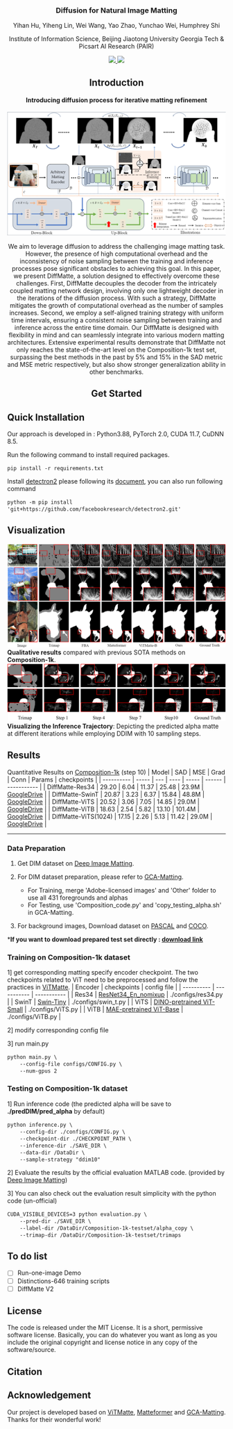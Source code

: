 <div align="center">
<!-- <h2>Click2Trimap</h2> -->
<h3>Diffusion for Natural Image Matting </h3>

Yihan Hu, Yiheng Lin, Wei Wang, Yao Zhao, Yunchao Wei, Humphrey Shi

Institute of Information Science, Beijing Jiaotong University
Georgia Tech & Picsart AI Research (PAIR)

<p align="center">
    <a href="https://opensource.org/licenses/MIT">
        <img src="https://img.shields.io/badge/License-MIT-yellow.svg"/>
    </a>
    <a href="https://arxiv.org/pdf/2210.11006.pdf">
        <img src="https://img.shields.io/badge/arXiv-2102.06583-b31b1b"/>
    </a>    
</p>


## Introduction
<div align="center"><h4>Introducing diffusion process for iterative matting refinement</h4></div>

![avatar](assert/pipeline.png)

We aim to leverage diffusion to address the challenging image matting task. However, the presence of high computational overhead and the inconsistency of noise sampling between the training and inference processes pose significant obstacles to achieving this goal. In this paper, we present DiffMatte, a solution designed to effectively overcome these challenges. First, DiffMatte decouples the decoder from the intricately coupled matting network design, involving only one lightweight decoder in the iterations of the diffusion process. With such a strategy, DiffMatte mitigates the growth of computational overhead as the number of samples increases. Second, we employ a self-aligned training strategy with uniform time intervals, ensuring a consistent noise sampling between training and inference across the entire time domain. Our DiffMatte is designed with flexibility in mind and can seamlessly integrate into various modern matting architectures. Extensive experimental results demonstrate that DiffMatte not only reaches the state-of-the-art level on the Composition-1k test set, surpassing the best methods in the past by 5\% and 15\% in the SAD metric and MSE metric respectively, but also show stronger generalization ability in other benchmarks. 

## Get Started


</div>

## Quick Installation 
Our approach is developed in : Python3.88, PyTorch 2.0, CUDA 11.7, CuDNN 8.5.

Run the following command to install required packages. 
<!-- You can refer to the issues of [ViTMatte](https://github.com/hustvl/ViTMatte) if you run into problems.  -->
```
pip install -r requirements.txt
```
Install [detectron2](https://github.com/facebookresearch/detectron2) please following its [document](https://detectron2.readthedocs.io/en/latest/), you can also run following command
```
python -m pip install 'git+https://github.com/facebookresearch/detectron2.git'
```

## Visualization
![avatar](assert/c1k.png)
__Qualitative results__ compared with previous SOTA methods on __Composition-1k__.
![avatar](assert/refine.png)
__Visualizing the Inference Trajectory__: Depicting the predicted alpha matte at different iterations while employing DDIM with 10 sampling steps.

## Results

Quantitative Results on [Composition-1k](https://paperswithcode.com/dataset/composition-1k) (step 10)
| Model      | SAD   | MSE | Grad | Conn  | Params | checkpoints |
| ---------- | ----- | --- | ---- | ----- | ------ | ----------- |
| DiffMatte-Res34 | 29.20 | 6.04 | 11.37 | 25.48 | 23.9M | [GoogleDrive](https://drive.google.com/file/d/13D8tWjzkWKKSKwvHs-I_zToeGmU8gBJc/view?usp=drive_link) |
| DiffMatte-SwinT | 20.87 | 3.23 | 6.37 | 15.84 | 48.8M | [GoogleDrive](https://drive.google.com/file/d/1TimvLgX3Kf6_N73DUkP0Z99OAE30ry-B/view?usp=drive_link) |
| DiffMatte-ViTS | 20.52 | 3.06 | 7.05 | 14.85 | 29.0M | [GoogleDrive](https://drive.google.com/file/d/11m6y4LI_Hp5u5AagUY_bxPJWkbtsydFV/view?usp=drive_link) |
| DiffMatte-ViTB | 18.63 | 2.54 | 5.82 | 13.10 | 101.4M | [GoogleDrive](https://drive.google.com/file/d/1-Qrtg7txDt53NIreq3PTvgJke6UhuB2z/view?usp=drive_link) |
| DiffMatte-ViTS(1024) | 17.15 | 2.26 | 5.13 | 11.42 | 29.0M | [GoogleDrive](https://drive.google.com/file/d/1NIn-tKtW3zhi2vK3OgOTiiHrOIXuHIZo/view?usp=drive_link) |

---

### Data Preparation
1) Get DIM dataset on [Deep Image Matting](https://sites.google.com/view/deepimagematting).

2) For DIM dataset preparation, please refer to [GCA-Matting](https://github.com/Yaoyi-Li/GCA-Matting).
   - For Training, merge 'Adobe-licensed images' and 'Other' folder to use all 431 foregrounds and alphas
   - For Testing, use 'Composition_code.py' and 'copy_testing_alpha.sh' in GCA-Matting.

3) For background images, Download dataset on [PASCAL](http://host.robots.ox.ac.uk/pascal/VOC/) and [COCO](https://cocodataset.org/#home).

***If you want to download prepared test set directly : [download link](https://drive.google.com/file/d/1fS-uh2Fi0APygd0NPjqfT7jCwUu_a_Xu/view?usp=sharing)** 

### Training on Composition-1k dataset
1] get corresponding matting specify encoder checkpoint. The two checkpoints related to ViT need to be preprocessed and follow the practices in [ViTMatte](https://github.com/hustvl/ViTMatte/blob/main/pretrained/preprocess.py).
| Encoder    | checkpoints | config file |
| ---------- | ----------- | ----------- |
| Res34 | [ResNet34_En_nomixup](https://drive.google.com/open?id=1kNj33D7x7tR-5hXOvxO53QeCEC8ih3-A) | ./configs/res34.py |
| SwinT | [Swin-Tiny](https://github.com/SwinTransformer/storage/releases/download/v1.0.0/swin_tiny_patch4_window7_224.pth) | ./configs/swin_t.py |
| ViTS | [DINO-pretrained ViT-Small](https://dl.fbaipublicfiles.com/dino/dino_deitsmall16_pretrain/dino_deitsmall16_pretrain.pth) | ./configs/ViTS.py |
| ViTB | [MAE-pretrained ViT-Base](https://dl.fbaipublicfiles.com/mae/pretrain/mae_pretrain_vit_base.pth) | ./configs/ViTB.py |

2] modify corresponding config file

3] run main.py
```
python main.py \
    --config-file configs/CONFIG.py \
    --num-gpus 2
```

### Testing on Composition-1k dataset

1] Run inference code (the predicted alpha will be save to **./predDIM/pred_alpha** by default)

```
python inference.py \
    --config-dir ./configs/CONFIG.py \
    --checkpoint-dir ./CHECKPOINT_PATH \
    --inference-dir ./SAVE_DIR \
    --data-dir /DataDir \
    --sample-strategy "ddim10"
```

2] Evaluate the results by the official evaluation MATLAB code. (provided by [Deep Image Matting](https://sites.google.com/view/deepimagematting))

3] You can also check out the evaluation result simplicity with the python code (un-official) 
```
CUDA_VISIBLE_DEVICES=3 python evaluation.py \
    --pred-dir ./SAVE_DIR \
    --label-dir /DataDir/Composition-1k-testset/alpha_copy \
    --trimap-dir /DataDir/Composition-1k-testset/trimaps
```

## To do list
- [ ] Run-one-image Demo
- [ ] Distinctions-646 training scripts
- [ ] DiffMatte V2

## License
The code is released under the MIT License. It is a short, permissive software license. Basically, you can do whatever you want as long as you include the original copyright and license notice in any copy of the software/source. 

## Citation

## Acknowledgement
Our project is developed based on [ViTMatte](https://github.com/hustvl/ViTMatte), [Matteformer](https://github.com/webtoon/matteformer) and [GCA-Matting](https://github.com/Yaoyi-Li/GCA-Matting). Thanks for their wonderful work!<div align="center">
